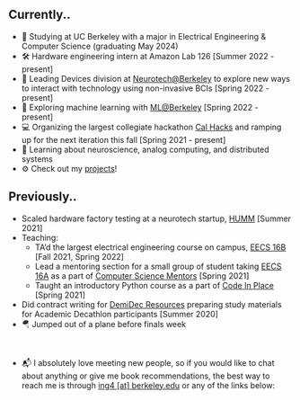 ## Currently..
- 🏫 Studying at UC Berkeley with a major in Electrical Engineering & Computer Science (graduating May 2024)
- 🛠️ Hardware engineering intern at Amazon Lab 126 [Summer 2022 - present]
- 🧠 Leading Devices division at [Neurotech@Berkeley](https://neurotech.berkeley.edu/) to explore new ways to interact with technology using non-invasive BCIs [Spring 2022 - present]
- 🤖 Exploring machine learning with [ML@Berkeley](https://ml.berkeley.edu/) [Spring 2022 - present]
- 💻 Organizing the largest collegiate hackathon [Cal Hacks](https://calhacks.io/) and ramping up for the next iteration this fall [Spring 2021 - present]
- 🌱 Learning about neuroscience, analog computing, and distributed systems
- ⚙️ Check out my [projects](/projects)!

## Previously..
- Scaled hardware factory testing at a neurotech startup, [HUMM](https://thinkhumm.com/) [Summer 2021]
- Teaching:
    - TA’d the largest electrical engineering course on campus, [EECS 16B](https://www.eecs16b.org/) [Fall 2021, Spring 2022]
    - Lead a mentoring section for a small group of student taking [EECS 16A](https://www.eecs16a.org/) as a part of [Computer Science Mentors](https://csmentors.berkeley.edu/) [Spring 2021]
    - Taught an introductory Python course as a part of [Code In Place](https://codeinplace.stanford.edu/) [Spring 2021]
- Did contract writing for [DemiDec Resources](https://www.demidec.com/newdemidec/) preparing study materials for Academic Decathlon participants [Summer 2020]
- 🪂 Jumped out of a plane before finals week

<br>

- 📬 I absolutely love meeting new people, so if you would like to chat about anything or give me book recommendations, the best way to reach me is through [ing4 [at] berkeley.edu](mailto:ing4@berkeley.edu) or any of the links below: